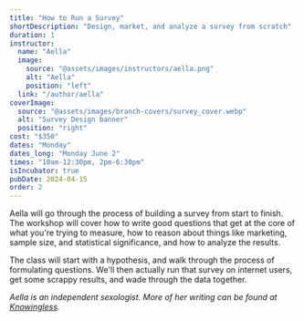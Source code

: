 ```yaml
---
title: "How to Run a Survey"
shortDescription: "Design, market, and analyze a survey from scratch"
duration: 1
instructor:
  name: "Aella"
  image:
    source: "@assets/images/instructors/aella.png"
    alt: "Aella"
    position: "left"
  link: "/author/aella"
coverImage:
  source: "@assets/images/branch-covers/survey_cover.webp"
  alt: "Survey Design banner"
  position: "right"
cost: "$350"
dates: "Monday"
dates_long: "Monday June 2"
times: "10am-12:30pm, 2pm-6:30pm"
isIncubator: true
pubDate: 2024-04-15
order: 2
---
```


Aella will go through the process of building a survey from start to finish. The workshop will cover how to write good questions that get at the core of what you're trying to measure, how to reason about things like marketing, sample size, and statistical significance, and how to analyze the results.

The class will start with a hypothesis, and walk through the process of formulating questions. We'll then actually run that survey on internet users, get some scrappy results, and wade through the data together.

*Aella is an independent sexologist. More of her writing can be found at [Knowingless](https://aella.substack.com/).*